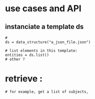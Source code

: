 # use cases and API

## instanciate a template ds 
	
	# 
	ds = data_structure("a_json_file.json")

	# list elements in this template:
	entities = ds.list()
	# other ?

# retrieve : 

	# for example, get a list of subjects, 



